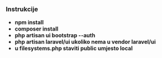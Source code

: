 ### Instrukcije

- **npm install**
- **composer install**
- **php artisan ui bootstrap --auth**
- **php artisan laravel/ui ukoliko nema u vendor laravel/ui**
- **u filesystems.php staviti public umjesto local**
